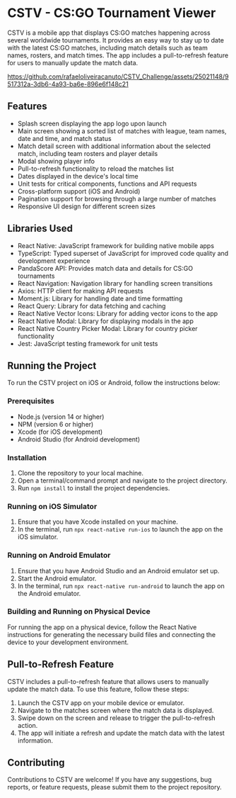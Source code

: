 # CSTV - CS:GO Tournament Viewer

CSTV is a mobile app that displays CS:GO matches happening across several worldwide tournaments. It provides an easy way to stay up to date with the latest CS:GO matches, including match details such as team names, rosters, and match times. The app includes a pull-to-refresh feature for users to manually update the match data.



https://github.com/rafaeloliveiracanuto/CSTV_Challenge/assets/25021148/9517312a-3db6-4a93-ba6e-896e6f148c21



## Features

- Splash screen displaying the app logo upon launch
- Main screen showing a sorted list of matches with league, team names, date and time, and match status
- Match detail screen with additional information about the selected match, including team rosters and player details
- Modal showing player info
- Pull-to-refresh functionality to reload the matches list
- Dates displayed in the device's local time
- Unit tests for critical components, functions and API requests
- Cross-platform support (iOS and Android)
- Pagination support for browsing through a large number of matches
- Responsive UI design for different screen sizes

## Libraries Used

- React Native: JavaScript framework for building native mobile apps
- TypeScript: Typed superset of JavaScript for improved code quality and development experience
- PandaScore API: Provides match data and details for CS:GO tournaments
- React Navigation: Navigation library for handling screen transitions
- Axios: HTTP client for making API requests
- Moment.js: Library for handling date and time formatting
- React Query: Library for data fetching and caching
- React Native Vector Icons: Library for adding vector icons to the app
- React Native Modal: Library for displaying modals in the app
- React Native Country Picker Modal: Library for country picker functionality
- Jest: JavaScript testing framework for unit tests

## Running the Project

To run the CSTV project on iOS or Android, follow the instructions below:

### Prerequisites

- Node.js (version 14 or higher)
- NPM (version 6 or higher)
- Xcode (for iOS development)
- Android Studio (for Android development)

### Installation

1. Clone the repository to your local machine.
2. Open a terminal/command prompt and navigate to the project directory.
3. Run `npm install` to install the project dependencies.

### Running on iOS Simulator

1. Ensure that you have Xcode installed on your machine.
2. In the terminal, run `npx react-native run-ios` to launch the app on the iOS simulator.

### Running on Android Emulator

1. Ensure that you have Android Studio and an Android emulator set up.
2. Start the Android emulator.
3. In the terminal, run `npx react-native run-android` to launch the app on the Android emulator.

### Building and Running on Physical Device

For running the app on a physical device, follow the React Native instructions for generating the necessary build files and connecting the device to your development environment.

## Pull-to-Refresh Feature

CSTV includes a pull-to-refresh feature that allows users to manually update the match data. To use this feature, follow these steps:

1. Launch the CSTV app on your mobile device or emulator.
2. Navigate to the matches screen where the match data is displayed.
3. Swipe down on the screen and release to trigger the pull-to-refresh action.
4. The app will initiate a refresh and update the match data with the latest information.

## Contributing

Contributions to CSTV are welcome! If you have any suggestions, bug reports, or feature requests, please submit them to the project repository.
